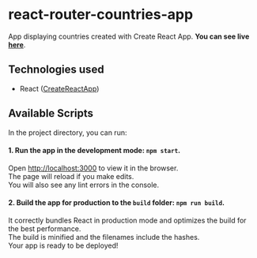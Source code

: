 # react-router-countries-app
App displaying countries created with Create React App. **You can see live [here](https://galdranorn.github.io/react-router-countries-app/)**.

## Technologies used
   - React ([CreateReactApp](https://facebook.github.io/create-react-app/docs/getting-started))

## Available Scripts
In the project directory, you can run:

#### 1. Run the app in the development mode: `npm start`.<br>
Open [http://localhost:3000](http://localhost:3000) to view it in the browser.<br>
The page will reload if you make edits.<br>
You will also see any lint errors in the console.

#### 2. Build the app for production to the `build` folder: `npm run build`.<br>
It correctly bundles React in production mode and optimizes the build for the best performance.<br>
The build is minified and the filenames include the hashes.<br>
Your app is ready to be deployed!
